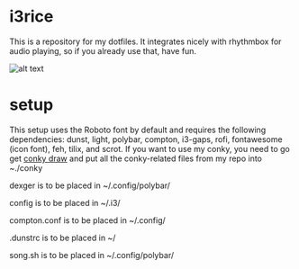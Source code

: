 # i3rice
This is a repository for my dotfiles. It integrates nicely with rhythmbox for audio playing, so if you already use that, have fun.

![alt text](https://i.imgur.com/DWXWK3q.png)

# setup
This setup uses the Roboto font by default and requires the following dependencies: dunst, light, polybar, compton, i3-gaps, rofi, fontawesome (icon font), feh, tilix, and scrot. If you want to use my conky, you need to go get [conky draw](https://github.com/fisadev/conky-draw) and put all the conky-related files from my repo into ~./conky

dexger is to be placed in ~/.config/polybar/

config is to be placed in ~/.i3/

compton.conf is to be placed in ~/.config/

.dunstrc is to be placed in ~/

song.sh is to be placed in ~/.config/polybar/


